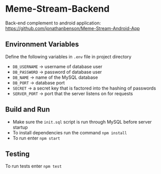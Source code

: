 # Meme-Stream-Backend

Back-end complement to android application: https://github.com/jonathanbenson/Meme-Stream-Android-App

## Environment Variables
Define the following variables in `.env` file in project directory
- `DB_USERNAME` -> username of database user
- `DB_PASSWORD` -> password of database user
- `DB_NAME` -> name of the MySQL database
- `DB_PORT` -> database port
- `SECRET` -> a secret key that is factored into the hashing of passwords
- `SERVER_PORT` -> port that the server listens on for requests

## Build and Run
- Make sure the `init.sql` script is run through MySQL before server startup
- To install dependencies run the command `npm install`
- To run enter `npm start`

## Testing
To run tests enter `npm test`
